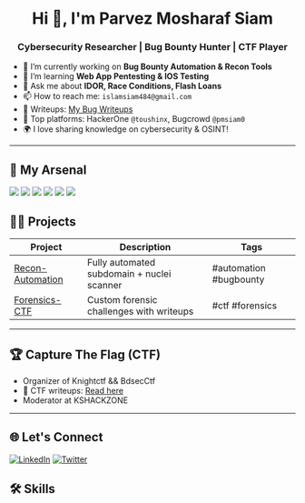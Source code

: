 <h1 align="center">Hi 👋, I'm Parvez Mosharaf Siam</h1>
<h3 align="center">Cybersecurity Researcher | Bug Bounty Hunter | CTF Player</h3>

- 🔭 I’m currently working on **Bug Bounty Automation & Recon Tools**
- 🌱 I’m learning **Web App Pentesting & IOS Testing**
- 💬 Ask me about **IDOR, Race Conditions, Flash Loans**
- 📫 How to reach me: `islamsiam484@gmail.com`
- 🧠 Writeups: [My Bug Writeups](https://medium.com/@pmsiam0/how-i-get-my-first-bounty-from-github-92af7afeff1a)
- 🐞 Top platforms: HackerOne `@toushinx`, Bugcrowd `@pmsiam0`
- 🌍 I love sharing knowledge on cybersecurity & OSINT!

---

## 🧰 My Arsenal
<p>
  <img src="https://img.shields.io/badge/Tool-Nmap-blue" />
  <img src="https://img.shields.io/badge/Tool-Burp%20Suite-orange" />
  <img src="https://img.shields.io/badge/Tool-Amass-yellow" />
  <img src="https://img.shields.io/badge/Tool-Nuclei-red" />
  <img src="https://img.shields.io/badge/Tool-Subfinder-green" />
  <img src="https://img.shields.io/badge/Script-Python-black" />
</p>

## 🧑‍💻 Projects

| Project | Description | Tags |
|--------|-------------|------|
| [Recon-Automation](https://github.com/pmsiam0/knightrecon) | Fully automated subdomain + nuclei scanner | #automation #bugbounty |
| [Forensics-CTF]([https://github.com/your/repo](https://github.com/pmsiam0/nexusCTF)) | Custom forensic challenges with writeups | #ctf #forensics |

---

## 🏆 Capture The Flag (CTF)

- Organizer of Knightctf && BdsecCtf
- 📖 CTF writeups: [Read here](https://kshackzone.com/writeups)
- Moderator at KSHACKZONE



---

## 🌐 Let's Connect
[![LinkedIn](https://img.shields.io/badge/LinkedIn-blue?logo=linkedin)](https://linkedin.com/in/yourname)
[![Twitter](https://img.shields.io/badge/Twitter-@yourhandle-blue?logo=twitter)](https://twitter.com/yourhandle)

## 🛠️ Skills

